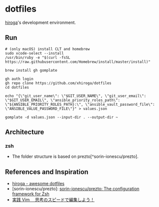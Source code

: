 # dotfiles

[hiroga](https://github.com/xhiroga)'s development environment.

## Run

```shell
# (only macOS) install CLT and homebrew
sudo xcode-select --install
/usr/bin/ruby -e "$(curl -fsSL https://raw.githubusercontent.com/Homebrew/install/master/install)"

brew install gh gomplate

gh auth login
gh repo clone https://github.com/xhiroga/dotfiles
cd dotfiles

echo "{\"git_user_name\": \"$GIT_USER_NAME\", \"git_user_email\": \"$GIT_USER_EMAIL\", \"ansible_priority_roles_path\": \"${ANSIBLE_PRIORITY_ROLES_PATH}:\", \"ansible_vault_password_file\": \"ANSIBLE_VALUE_PASSWORD_FILE\"}" > values.json

gomplate -d values.json --input-dir . --output-dir ~
```


## Architecture

### zsh

- The folder structure is based on prezto[^sorin-ionescu/prezto].

## References and Inspiration

- [hiroga - awesome dotfiles](https://hiroga.notion.site/awesome-dotfiles-602a35a6001347f6a79f2e4ed53e0302)
- [sorin-ionescu/prezto]: [sorin\-ionescu/prezto: The configuration framework for Zsh](https://github.com/sorin-ionescu/prezto)
- [実践 Vim 　思考のスピードで編集しよう！](https://amzn.to/2RO11fr)
